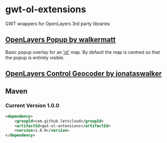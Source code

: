 # gwt-ol-extensions
GWT wrappers for OpenLayers 3rd party libraries
## [OpenLayers Popup by walkermatt](https://github.com/walkermatt/ol-popup)
Basic popup overlay for an ['ol'](https://github.com/openlayers/openlayers) map. By
default the map is centred so that the popup is entirely visible.

## [OpenLayers Control Geocoder by jonataswalker](https://github.com/jonataswalker/ol-geocoder)

## Maven
### Current Version 1.0.0
```xml
<dependency>
    <groupId>com.github.letscloud</groupId>
    <artifactId>gwt-ol-extensions</artifactId>
    <version>1.0.0</version>
</dependency>
```
